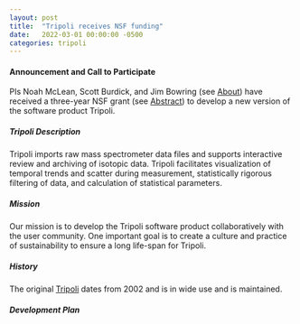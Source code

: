 ```yaml
---
layout: post
title:  "Tripoli receives NSF funding"
date:   2022-03-01 00:00:00 -0500
categories: tripoli
---
```

#### Announcement and Call to Participate
PIs Noah McLean, Scott Burdick, and Jim Bowring (see [About](http://cirdles.org/Tripoli/about.html)) have received a three-year 
NSF grant (see [Abstract](http://cirdles.org/Tripoli/nsf_award_abstract.html)) to develop a new version of the software product Tripoli.

##### Tripoli Description
Tripoli imports raw mass spectrometer data files and supports interactive review and archiving of isotopic data. Tripoli facilitates visualization of temporal trends and scatter during measurement, statistically rigorous filtering of data, and calculation of statistical parameters.

##### Mission
Our mission is to develop the Tripoli software product collaboratively with the user community. One important
goal is to create a culture and practice of sustainability to ensure a long life-span for Tripoli.

##### History
The original [Tripoli](https://github.com/bowring/tripoli) dates from 2002 and is in wide use and is maintained.

##### Development Plan

